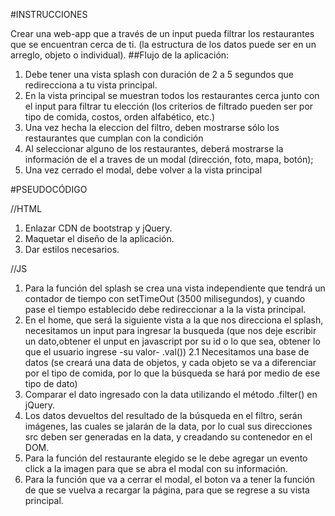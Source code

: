 #INSTRUCCIONES

Crear una web-app que a través de un input pueda filtrar los restaurantes que se encuentran cerca de ti. (la estructura de los datos puede ser en un arreglo, objeto o individual).
##Flujo de la aplicación:
1. Debe tener una vista splash con duración de 2 a 5 segundos que redirecciona a tu vista principal.
2. En la vista principal se muestran todos los restaurantes cerca junto con el input para filtrar tu elección (los criterios de filtrado pueden ser por tipo de comida, costos, orden alfabético, etc.)
3. Una vez hecha la eleccion del filtro, deben mostrarse sólo los restaurantes que cumplan con la condición
4. Al seleccionar alguno de los restaurantes, deberá mostrarse la información de el a traves de un modal (dirección, foto, mapa, botón);
5. Una vez cerrado el modal, debe volver a la vista principal

#PSEUDOCÓDIGO

//HTML
1. Enlazar CDN de bootstrap y jQuery.
2. Maquetar el diseño de la aplicación.
3. Dar estilos necesarios.

//JS
1. Para la función del splash se crea una vista independiente que tendrá un contador de tiempo con setTimeOut (3500 milisegundos), y cuando pase el tiempo establecido debe redireccionar a la la vista principal.
2. En el home, que será la siguiente vista a la que nos direcciona el splash, necesitamos un input para ingresar la busqueda (que nos deje escribir un dato,obtener el unput en javascript por su id o lo que sea,  obtener lo que el usuario ingrese -su valor- .val())
2.1 Necesitamos una base de datos (se creará una data de objetos, y cada objeto se va a diferenciar por el tipo de comida, por lo que la búsqueda se hará por medio de ese tipo de dato)
3. Comparar el dato ingresado con la data utilizando el método .filter() en jQuery.
4. Los datos devueltos del resultado de la búsqueda en el filtro, serán imágenes, las cuales se jalarán de la data, por lo cual sus direcciones src deben ser generadas en la data, y creadando su contenedor en el DOM.
3. Para la función del restaurante elegido se le debe agregar un evento click a la imagen para que se abra el modal con su información.
4. Para la función que va a cerrar el modal, el boton va a tener la función de que se vuelva a recargar la página, para que se regrese a su vista principal.
